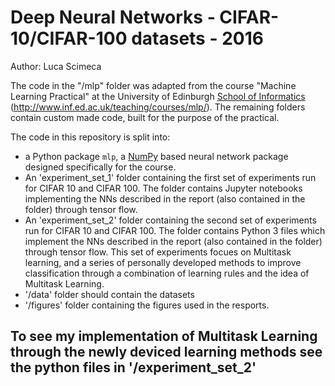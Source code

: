 # Deep Neural Networks - CIFAR-10/CIFAR-100 datasets - 2016

Author: Luca Scimeca

The code in the "/mlp" folder was adapted from the course "Machine Learning Practical" at the University of Edinburgh [School of Informatics](http://www.inf.ed.ac.uk) (http://www.inf.ed.ac.uk/teaching/courses/mlp/).
The remaining folders contain custom made code, built for the purpose of the practical. 

The code in this repository is split into:

  *  a Python package `mlp`, a [NumPy](http://www.numpy.org/) based neural network package designed specifically for the course.
  *  An 'experiment_set_1' folder containing the first set of experiments run for CIFAR 10 and CIFAR 100. The folder contains
	 Jupyter notebooks implementing the NNs described in the report (also contained in the folder) through tensor flow.
  *  An 'experiment_set_2' folder containing the second set of experiments run for CIFAR 10 and CIFAR 100. The folder contains
	 Python 3 files which implement the NNs described in the report (also contained in the folder) through tensor flow. 
	 This set of experiments focues on Multitask learning, and a series of personally developed methods to improve classification
	 through a combination of learning rules and the idea of Multitask Learning.
  *  '/data' folder should contain the datasets
  *  '/figures' folder containing the figures used in the resports.

## To see my implementation of Multitask Learning through the newly deviced learning methods see the python files in '/experiment_set_2'
